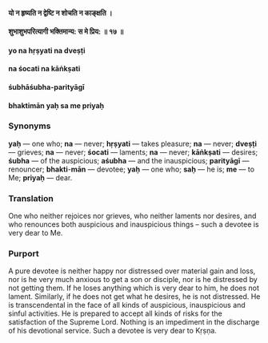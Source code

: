#### यो न हृष्यति न द्वेष्टि न शोचति न काङ्क्षति ।
#### शुभाशुभपरित्यागी भक्तिमान्य: स मे प्रिय: ॥ १७ ॥

#### yo na hṛṣyati na dveṣṭi
#### na śocati na kāṅkṣati
#### śubhāśubha-parityāgī
#### bhaktimān yaḥ sa me priyaḥ

### Synonyms

**yaḥ** — one who; **na** — never; **hṛṣyati** — takes pleasure; **na** — never; **dveṣṭi** — grieves; **na** — never; **śocati** — laments; **na** — never; **kāṅkṣati** — desires; **śubha** — of the auspicious; **aśubha** — and the inauspicious; **parityāgī** — renouncer; **bhakti**-**mān** — devotee; **yaḥ** — one who; **saḥ** — he is; **me** — to Me; **priyaḥ** — dear.

### Translation

One who neither rejoices nor grieves, who neither laments nor desires, and who renounces both auspicious and inauspicious things – such a devotee is very dear to Me.

### Purport

A pure devotee is neither happy nor distressed over material gain and loss, nor is he very much anxious to get a son or disciple, nor is he distressed by not getting them. If he loses anything which is very dear to him, he does not lament. Similarly, if he does not get what he desires, he is not distressed. He is transcendental in the face of all kinds of auspicious, inauspicious and sinful activities. He is prepared to accept all kinds of risks for the satisfaction of the Supreme Lord. Nothing is an impediment in the discharge of his devotional service. Such a devotee is very dear to Kṛṣṇa.